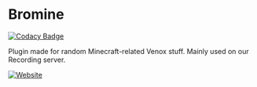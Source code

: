 # Bromine

[![Codacy Badge](https://app.codacy.com/project/badge/Grade/9aa01f2dd21447e6ad6007bae1d6e2cc)](https://www.codacy.com/gh/Venox-Network/bromine/dashboard?utm_source=github.com&amp;utm_medium=referral&amp;utm_content=Venox-Network/bromine&amp;utm_campaign=Badge_Grade)

Plugin made for random Minecraft-related Venox stuff. Mainly used on our Recording server.

[![Website](https://img.srnyx.xyz/r/banner_round.png)](https://venox.network)
